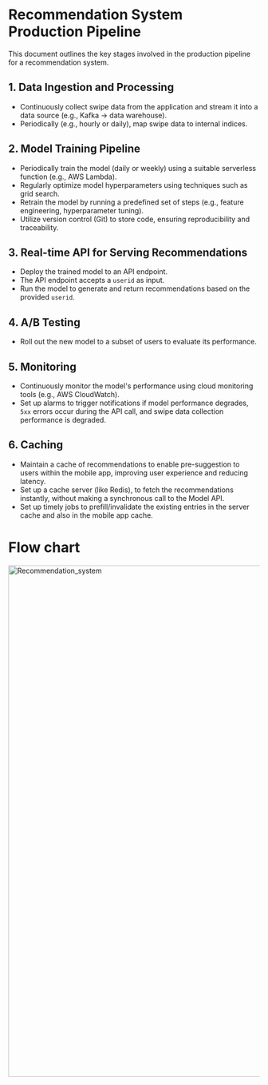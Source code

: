 # Recommendation System Production Pipeline

This document outlines the key stages involved in the production pipeline for a recommendation system.

## 1. Data Ingestion and Processing
- Continuously collect swipe data from the application and stream it into a data source (e.g., Kafka → data warehouse).
- Periodically (e.g., hourly or daily), map swipe data to internal indices.

## 2. Model Training Pipeline
- Periodically train the model (daily or weekly) using a suitable serverless function (e.g., AWS Lambda).
- Regularly optimize model hyperparameters using techniques such as grid search.
- Retrain the model by running a predefined set of steps (e.g., feature engineering, hyperparameter tuning).
- Utilize version control (Git) to store code, ensuring reproducibility and traceability.

## 3. Real-time API for Serving Recommendations
- Deploy the trained model to an API endpoint.
- The API endpoint accepts a `userid` as input.
- Run the model to generate and return recommendations based on the provided `userid`.

## 4. A/B Testing
- Roll out the new model to a subset of users to evaluate its performance.

## 5. Monitoring
- Continuously monitor the model's performance using cloud monitoring tools (e.g., AWS CloudWatch).
- Set up alarms to trigger notifications if model performance degrades, `5xx` errors occur during the API call, and swipe data collection performance is degraded.

## 6. Caching
- Maintain a cache of recommendations to enable pre-suggestion to users within the mobile app, improving user experience and reducing latency.
- Set up a cache server (like Redis), to fetch the recommendations instantly, without making a synchronous call to the Model API.
- Set up timely jobs to prefill/invalidate the existing entries in the server cache and also in the mobile app cache.

# Flow chart
<img width="1536" height="1024" alt="Recommendation_system" src="https://github.com/user-attachments/assets/5bd38db5-d126-491d-aa40-f672fc3f2d1d" />
